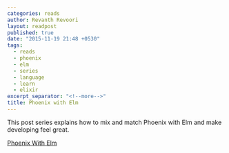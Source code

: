 ```yaml
---
categories: reads
author: Revanth Revoori
layout: readpost
published: true
date: "2015-11-19 21:48 +0530"
tags: 
  - reads
  - phoenix
  - elm
  - series
  - language
  - learn
  - elixir
excerpt_separator: "<!--more-->"
title: Phoenix with Elm
---
```


This post series explains how to mix and match Phoenix with Elm and make developing feel great.

<a class="embedly-card" href="http://www.cultivatehq.com/posts/phoenix-elm-1/">Phoenix With Elm  <i class="fa fa-external-link"></i></a>
<!--more-->
